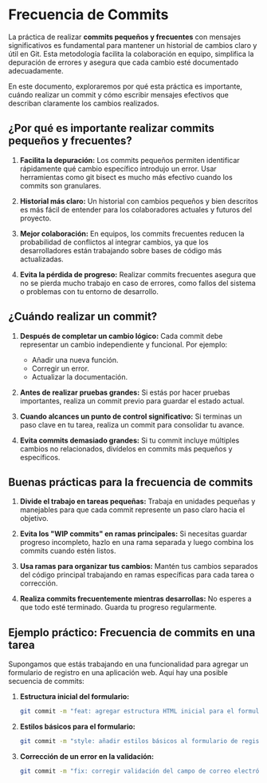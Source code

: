 # Frecuencia de Commits

La práctica de realizar **commits pequeños y frecuentes** con mensajes significativos es fundamental para mantener un historial de cambios claro y útil en Git. Esta metodología facilita la colaboración en equipo, simplifica la depuración de errores y asegura que cada cambio esté documentado adecuadamente.

En este documento, exploraremos por qué esta práctica es importante, cuándo realizar un commit y cómo escribir mensajes efectivos que describan claramente los cambios realizados.

## ¿Por qué es importante realizar commits pequeños y frecuentes?

1. **Facilita la depuración:**  Los commits pequeños permiten identificar rápidamente qué cambio específico introdujo un error. Usar herramientas como git bisect es mucho más efectivo cuando los commits son granulares.

2. **Historial más claro:** Un historial con cambios pequeños y bien descritos es más fácil de entender para los colaboradores actuales y futuros del proyecto.

3. **Mejor colaboración:** En equipos, los commits frecuentes reducen la probabilidad de conflictos al integrar cambios, ya que los desarrolladores están trabajando sobre bases de código más actualizadas.

4. **Evita la pérdida de progreso:** Realizar commits frecuentes asegura que no se pierda mucho trabajo en caso de errores, como fallos del sistema o problemas con tu entorno de desarrollo.

## ¿Cuándo realizar un commit?

1. **Después de completar un cambio lógico:** Cada commit debe representar un cambio independiente y funcional. Por ejemplo:
    - Añadir una nueva función.
    - Corregir un error.
    - Actualizar la documentación.

2. **Antes de realizar pruebas grandes:** Si estás por hacer pruebas importantes, realiza un commit previo para guardar el estado actual.

3. **Cuando alcances un punto de control significativo:** Si terminas un paso clave en tu tarea, realiza un commit para consolidar tu avance.

4. **Evita commits demasiado grandes:** Si tu commit incluye múltiples cambios no relacionados, divídelos en commits más pequeños y específicos.

## Buenas prácticas para la frecuencia de commits

1. **Divide el trabajo en tareas pequeñas:** Trabaja en unidades pequeñas y manejables para que cada commit represente un paso claro hacia el objetivo.

2. **Evita los "WIP commits" en ramas principales:** Si necesitas guardar progreso incompleto, hazlo en una rama separada y luego combina los commits cuando estén listos.

3. **Usa ramas para organizar tus cambios:** Mantén tus cambios separados del código principal trabajando en ramas específicas para cada tarea o corrección.

4. **Realiza commits frecuentemente mientras desarrollas:** No esperes a que todo esté terminado. Guarda tu progreso regularmente.

## Ejemplo práctico: Frecuencia de commits en una tarea

Supongamos que estás trabajando en una funcionalidad para agregar un formulario de registro en una aplicación web. Aquí hay una posible secuencia de commits:

1. **Estructura inicial del formulario:**

    ```bash
    git commit -m "feat: agregar estructura HTML inicial para el formulario de registro"
    ```

2. **Estilos básicos para el formulario:**

    ```bash
    git commit -m "style: añadir estilos básicos al formulario de registro"
    ```

3. **Corrección de un error en la validación:**

    ```bash
    git commit -m "fix: corregir validación del campo de correo electrónico"
    ```